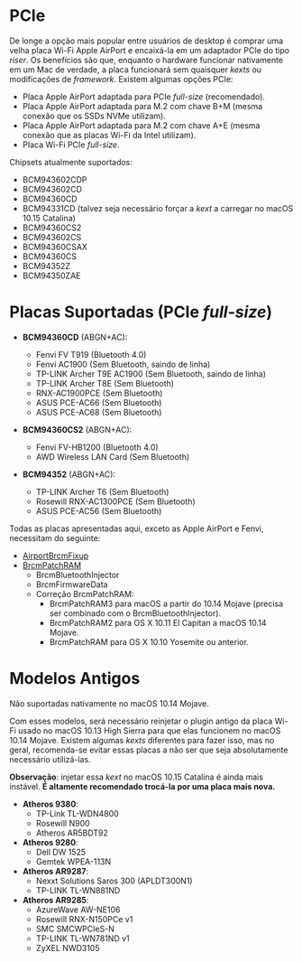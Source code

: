 # PCIe

De longe a opção mais popular entre usuários de desktop é comprar uma velha placa Wi-Fi Apple AirPort e encaixá-la em um adaptador PCIe do tipo *riser*. Os benefícios são que, enquanto o hardware funcionar nativamente em um Mac de verdade, a placa funcionará sem quaisquer *kexts* ou modificações de *framework*. Existem algumas opções PCIe:

* Placa Apple AirPort adaptada para PCIe *full-size* (recomendado).
* Placa Apple AirPort adaptada para M.2 com chave B+M (mesma conexão que os SSDs NVMe utilizam).
* Placa Apple AirPort adaptada para M.2 com chave A+E (mesma conexão que as placas Wi-Fi da Intel utilizam).
* Placa Wi-Fi PCIe *full-size*.

Chipsets atualmente suportados:

* BCM943602CDP
* BCM943602CD
* BCM94360CD
* BCM94331CD (talvez seja necessário forçar a *kext* a carregar no macOS 10.15 Catalina)
* BCM94360CS2
* BCM943602CS
* BCM94360CSAX
* BCM94360CS
* BCM94352Z
* BCM94350ZAE

# Placas Suportadas (PCIe *full-size*)

* **BCM94360CD** (ABGN+AC):

  * Fenvi FV T919 (Bluetooth 4.0)
  * Fenvi AC1900 (Sem Bluetooth, saindo de linha)
  * TP-LINK Archer T9E AC1900 (Sem Bluetooth, saindo de linha)
  * TP-LINK Archer T8E (Sem Bluetooth)
  * RNX-AC1900PCE (Sem Bluetooth)
  * ASUS PCE-AC66 (Sem Bluetooth)
  * ASUS PCE-AC68 (Sem Bluetooth)

* **BCM94360CS2** (ABGN+AC):

  * Fenvi FV-HB1200 (Bluetooth 4.0)
  * AWD Wireless LAN Card (Sem Bluetooth)

* **BCM94352** (ABGN+AC):

  * TP-LINK Archer T6 (Sem Bluetooth)
  * Rosewill RNX-AC1300PCE (Sem Bluetooth)
  * ASUS PCE-AC56 (Sem Bluetooth)

Todas as placas apresentadas aqui, exceto as Apple AirPort e Fenvi, necessitam do seguinte:

* [AirportBrcmFixup](https://github.com/acidanthera/AirportBrcmFixup/releases)
* [BrcmPatchRAM](https://github.com/acidanthera/BrcmPatchRAM/releases)
  * BrcmBluetoothInjector
  * BrcmFirmwareData
  * Correção BrcmPatchRAM:
    * BrcmPatchRAM3 para macOS a partir do 10.14 Mojave (precisa ser combinado com o BrcmBluetoothInjector).
    * BrcmPatchRAM2 para OS X 10.11 El Capitan a macOS 10.14 Mojave.
    * BrcmPatchRAM para OS X 10.10 Yosemite ou anterior.

# Modelos Antigos

Não suportadas nativamente no macOS 10.14 Mojave.

Com esses modelos, será necessário reinjetar o plugin antigo da placa Wi-Fi usado no macOS 10.13 High Sierra para que elas funcionem no macOS 10.14 Mojave. Existem algumas *kexts* diferentes para fazer isso, mas no geral, recomenda-se evitar essas placas a não ser que seja absolutamente necessário utilizá-las.

**Observação**: injetar essa *kext* no macOS 10.15 Catalina é ainda mais instável.
**É altamente recomendado trocá-la por uma placa mais nova.**

* **Atheros 9380**:
  * TP-Link TL-WDN4800
  * Rosewill N900
  * Atheros AR5BDT92
* **Atheros 9280**:
  * Dell DW 1525
  * Gemtek WPEA-113N
* **Atheros AR9287**:
  * Nexxt Solutions Saros 300 (APLDT300N1)
  * TP-LINK TL-WN881ND
* **Atheros AR9285**:
  * AzureWave AW-NE106
  * Rosewill RNX-N150PCe v1
  * SMC SMCWPCIeS-N
  * TP-LINK TL-WN781ND v1
  * ZyXEL NWD3105

